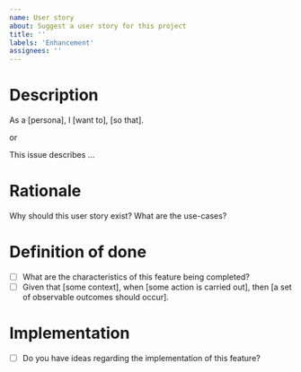 ```yaml
---
name: User story
about: Suggest a user story for this project
title: ''
labels: 'Enhancement'
assignees: ''
---
```


# Description

As a [persona], I [want to], [so that].

or

This issue describes ...

# Rationale

Why should this user story exist?
What are the use-cases?

# Definition of done

- [ ] What are the characteristics of this feature being completed?
- [ ] Given that [some context], when [some action is carried out], then [a set of observable outcomes should occur].

# Implementation

- [ ] Do you have ideas regarding the implementation of this feature?

